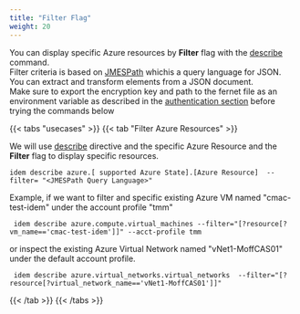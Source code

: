 ```yaml
---
title: "Filter Flag"
weight: 20
---
```

You can display specific Azure resources by <b>Filter</b> flag with the [describe](/Getting-Started/Basic-Commands/) command.<br>
Filter criteria is based on [JMESPath](https://jmespath.org/) whichis a query language for JSON. You can extract and transform elements from a JSON document.<br> 
Make sure to export the encryption key and path to the fernet file as an environment variable as described in the [authentication section](/Getting-Started/Authenticate/) before trying the commands below

{{< tabs "usecases" >}}
{{< tab "Filter Azure Resources" >}}

We will use [describe](/Getting-Started/Basic-Commands/) directive and the specific Azure Resource and the <b>Filter</b> flag to display specific resources. 

```shell
idem describe azure.[ supported Azure State].[Azure Resource]  --filter= "<JMESPath Query Language>"
```

Example, if we want to filter and specific existing Azure VM named "cmac-test-idem" under the account profile "tmm"

```shell
 idem describe azure.compute.virtual_machines --filter="[?resource[?vm_name=='cmac-test-idem']]" --acct-profile tmm
```

<script id="asciicast-DP3P74Vx5us1wveqRrKvsSQkd" src="https://asciinema.org/a/DP3P74Vx5us1wveqRrKvsSQkd.js" async theme="asciinema" data-autoplay="true" data-size="small" loop="true"></script>


or inspect the existing Azure Virtual Network named "vNet1-MoffCAS01" under the default account profile.

```shell
 idem describe azure.virtual_networks.virtual_networks  --filter="[?resource[?virtual_network_name=='vNet1-MoffCAS01']]"
```

<script id="asciicast-rRdpcMxQYbGy5Kc1RJGCYUj3A" src="https://asciinema.org/a/rRdpcMxQYbGy5Kc1RJGCYUj3A.js" async theme="asciinema" data-autoplay="true" data-size="small" loop="true"></script>


{{< /tab >}}
 {{< /tabs >}}
